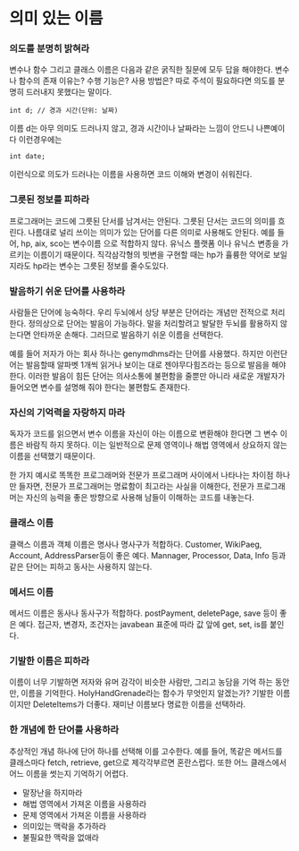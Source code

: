# 의미 있는 이름

### 의도를 분명히 밝혀라

변수나 함수 그리고 클래스 이름은 다음과 같은 굵직한 질문에 모두 답을 해야한다. 
변수나 함수의 존재 이유는? 수행 기능은? 사용 방법은? 따로 주석이 필요하다면 의도를 분명히 드러내지 못했다는 말이다.

<pre><code>int d; // 경과 시간(단위: 날짜)</code></pre> 
이름 d는 아무 의미도 드러나지 않고, 경과 시간이나 날짜라는 느낌이 안드니 나쁜예이다 이런경우에는
<pre><code>int date;</code></pre> 
이런식으로 의도가 드러나는 이름을 사용하면 코드 이해와 변경이 쉬워진다.

### 그릇된 정보를 피하라

프로그래머는 코드에 그릇된 단서를 남겨서는 안된다. 그릇된 단서는 코드의 의미를 흐린다.
나름대로 널리 쓰이는 의미가 있는 단어를 다른 의미로 사용해도 안된다.
예를 들어, hp, aix, sco는 변수이름 으로 적합하지 않다. 유닉스 플랫폼 이나 유닉스 변종을 가르키는 이름이기 때문이다.
직각삼각형의 빗변을 구현할 때는 hp가 휼륭한 약어로 보일지라도 hp라는 변수는 그릇된 정보를 줄수도있다.

### 발음하기 쉬운 단어를 사용하라

사람들은 단어에 능숙하다. 우리 두뇌에서 상당 부분은 단어라는 개념만 전적으로 처리한다.
정의상으로 단어는 발음이 가능하다. 말을 처리할려고 발달한 두뇌를 활용하지 않는다면 안타까운 손해다.
그러므로 발음하기 쉬운 이름을 선택한다.

예를 들어 저자가 아는 회사 하나는 genymdhms라는 단어를 사용했다. 하지만 이런단어는 발음할때
알파벳 1개씩 읽거나 보이는 대로 젠야무다힘즈라는 등으로 발음을 해야한다.
이러한 발음이 힘든 단어는 의사소통에 불편함을 줄뿐만 아니라 새로운 개발자가 들어오면 변수를 설명해 줘야 한다는 불편함도 존재한다.

### 자신의 기억력을 자랑하지 마라

독자가 코드를 읽으면서 변수 이름을 자신이 아는 이름으로 변환해야 한다면 그 변수 이름은 바람직 하지 못하다.
이는 일반적으로 문제 영역이나 해법 영역에서 상요하지 않는 이름을 선택했기 때문이다.

한 가지 예시로 똑똑한 프로그래머와 전문가 프로그래머 사이에서 나타나는 차이점 하나만 들자면, 전문가 프로그래머는 명료함이 최고라는
사실을 이해한다, 전문가 프로그래머는 자신의 능력을 좋은 방향으로 사용해 남들이 이해하는 코드를 내놓는다.

### 클래스 이름
클랙스 이름과 객체 이름은 명사나 명사구가 적합하다. Customer, WikiPaeg, Account, AddressParser등이 좋은 예다.
Mannager, Processor, Data, Info 등과 같은 단어는 피하고 동사는 사용하지 않는다.

### 메서드 이름
메서드 이름은 동사나 동사구가 적합하다. postPayment, deletePage, save 등이 좋은 예다.
접근자, 변경자, 조건자는 javabean 표준에 따라 값 앞에 get, set, is를 붙인다.

### 기발한 이름은 피하라
이름이 너무 기발하면 저자와 유머 감각이 비슷한 사람만, 그리고 농담을 기억 하는 동안만, 이름을 기억한다.
HolyHandGrenade라는 함수가 무엇인지 알겠는가? 기발한 이름이지만 DeleteItems가 더좋다. 재미난 이름보다 명료한 이름을 선택하라.

### 한 개념에 한 단어를 사용하라

추상적인 개념 하나에 단어 하나를 선택해 이를 고수한다. 예를 들어, 똑같은 메서드를 클래스마다 fetch, retrieve, get으로 제각각부르면 혼란스럽다.
또한 어느 클래스에서 어느 이름을 썻는지 기억하기 어렵다.

- 말장난을 하지마라
- 해법 영역에서 가져온 이름을 사용하라
- 문제 영역에서 가져온 이름을 사용하라
- 의미있는 맥락을 추가하라
- 불필요한 맥락을 없애라

